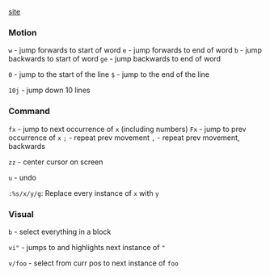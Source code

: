 [site](https://vim.rtorr.com/)
### Motion

`w` - jump forwards to start of word
`e` - jump forwards to end of word
`b` - jump backwards to start of word
`ge` - jump backwards to end of word

`0` - jump to the start of the line
`$` - jump to the end of the line

`10j` - jump down 10 lines

### Command

`fx` - jump to next occurrence of `x` (including numbers)
`Fx` - jump to prev occurrence of `x`
`;` - repeat prev movement
`,` - repeat prev movement, backwards

`zz` - center cursor on screen

`u` - undo

`:%s/x/y/g`: Replace every instance of `x` with `y`

### Visual

`b` - select everything in a block

`vi"` - jumps to and highlights next instance of `"`

`v/foo` - select from curr pos to next instance of `foo`


